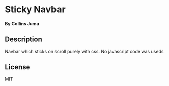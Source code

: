 # Sticky Navbar


#### By Collins Juma

## Description

Navbar which sticks on scroll purely with css. No javascript code was useds


 ## License

MIT
